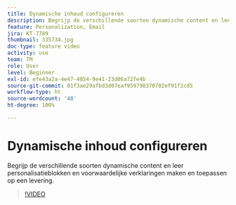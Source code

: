 ```yaml
---
title: Dynamische inhoud configureren
description: Begrijp de verschillende soorten dynamische content en leer personalisatieblokken en voorwaardelijke verklaringen maken en toepassen op een levering.
feature: Personalization, Email
jira: KT-7789
thumbnail: 335734.jpg
doc-type: feature video
activity: use
team: TM
role: User
level: Beginner
exl-id: efe43a2a-4e47-4054-9e41-23d06a72fe4b
source-git-commit: 81f3ae29afbd3d07eaf959798370702ef91f2cd5
workflow-type: ht
source-wordcount: '48'
ht-degree: 100%

---
```


# Dynamische inhoud configureren

Begrijp de verschillende soorten dynamische content en leer personalisatieblokken en voorwaardelijke verklaringen maken en toepassen op een levering.

>[!VIDEO](https://video.tv.adobe.com/v/335734?quality=12&learn=on)
